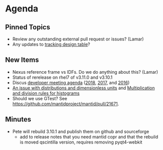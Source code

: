 Agenda
======

Pinned Topics
-------------
* Review any outstanding external pull request or issues? (Lamar)
* Any updates to [tracking design table](https://github.com/mantidproject/documents/blob/master/Project-Management/TechnicalSteeringCommittee/reports/TSC-TrackingDesignProposals.md)?

New Items
---------
* Nexus reference frame vs IDFs. Do we do anything about this? (Lamar)
* Status of rerelease on rhel7 of v3.11.0 and v3.10.1
* Discus [developer meeting agenda](http://www.mantidproject.org/Category:Workshops_2018) ([2018](https://www.mantidproject.org/Category:Developer_Workshop_2018), [2017](https://www.mantidproject.org/Category:Developer_Workshop_2017), and [2016](https://www.mantidproject.org/Category:Workshop2016))
* [An issue with distributions and dimensionless units](https://github.com/mantidproject/documents/blob/fix-divide-distribution/Design/DistributionsAndDimensionlessData.md) and [Multiplication and division rules for histograms](https://github.com/mantidproject/documents/pull/25)
* Should we use GTest? See https://github.com/mantidproject/mantid/pull/21671.

Minutes
-------

* Pete will rebuild 3.10.1 and publish them on github and sourceforge
  * add to release notes that you need mantid copr and that the rebuild is moved qscintilla version, requires removing pyqt4-webkit
